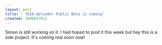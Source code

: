 ```yaml
---
layout: post
title: " 7610 Uploader Public Beta is coming"
created: 1096057022
---
```

<p>
Simon is still working on it. I had hoped to post it this week but hey this is a side project.  It's coming real soon now!
</p>

